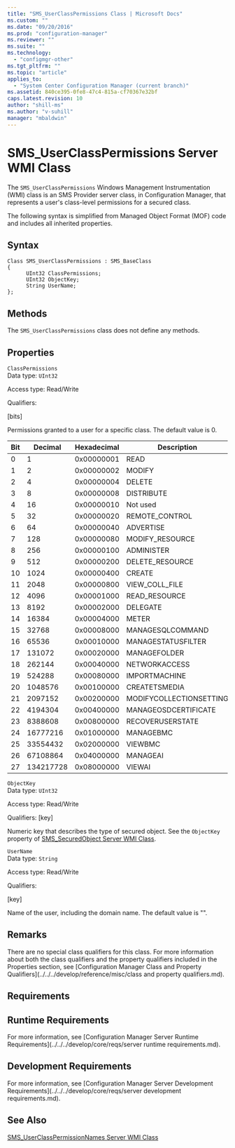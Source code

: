 ```yaml
---
title: "SMS_UserClassPermissions Class | Microsoft Docs"
ms.custom: ""
ms.date: "09/20/2016"
ms.prod: "configuration-manager"
ms.reviewer: ""
ms.suite: ""
ms.technology:
  - "configmgr-other"
ms.tgt_pltfrm: ""
ms.topic: "article"
applies_to:
  - "System Center Configuration Manager (current branch)"
ms.assetid: 840ce395-0fe8-47c4-815a-cf70367e32bf
caps.latest.revision: 10
author: "shill-ms"
ms.author: "v-suhill"
manager: "mbaldwin"
---
```

# SMS_UserClassPermissions Server WMI Class
The `SMS_UserClassPermissions` Windows Management Instrumentation (WMI) class is an SMS Provider server class, in Configuration Manager, that represents a user's class-level permissions for a secured class.  

 The following syntax is simplified from Managed Object Format (MOF) code and includes all inherited properties.  

## Syntax  

```  
Class SMS_UserClassPermissions : SMS_BaseClass  
{  
      UInt32 ClassPermissions;  
      UInt32 ObjectKey;  
      String UserName;  
};  
```  

## Methods  
 The `SMS_UserClassPermissions` class does not define any methods.  

## Properties  
 `ClassPermissions`  
 Data type: `UInt32`  

 Access type: Read/Write  

 Qualifiers:  

 [bits]  

 Permissions granted to a user for a specific class. The default value is 0.  

|Bit|Decimal|Hexadecimal|Description|  
|---------|-------------|-----------------|-----------------|  
|0|1|0x00000001|READ|  
|1|2|0x00000002|MODIFY|  
|2|4|0x00000004|DELETE|  
|3|8|0x00000008|DISTRIBUTE|  
|4|16|0x00000010|Not used|  
|5|32|0x00000020|REMOTE_CONTROL|  
|6|64|0x00000040|ADVERTISE|  
|7|128|0x00000080|MODIFY_RESOURCE|  
|8|256|0x00000100|ADMINISTER|  
|9|512|0x00000200|DELETE_RESOURCE|  
|10|1024|0x00000400|CREATE|  
|11|2048|0x00000800|VIEW_COLL_FILE|  
|12|4096|0x00001000|READ_RESOURCE|  
|13|8192|0x00002000|DELEGATE|  
|14|16384|0x00004000|METER|  
|15|32768|0x00008000|MANAGESQLCOMMAND|  
|16|65536|0x00010000|MANAGESTATUSFILTER|  
|17|131072|0x00020000|MANAGEFOLDER|  
|18|262144|0x00040000|NETWORKACCESS|  
|19|524288|0x00080000|IMPORTMACHINE|  
|20|1048576|0x00100000|CREATETSMEDIA|  
|21|2097152|0x00200000|MODIFYCOLLECTIONSETTING|  
|22|4194304|0x00400000|MANAGEOSDCERTIFICATE|  
|23|8388608|0x00800000|RECOVERUSERSTATE|  
|24|16777216|0x01000000|MANAGEBMC|  
|25|33554432|0x02000000|VIEWBMC|  
|26|67108864|0x04000000|MANAGEAI|  
|27|134217728|0x08000000|VIEWAI|  

 `ObjectKey`  
 Data type: `UInt32`  

 Access type: Read/Write  

 Qualifiers: [key]  

 Numeric key that describes the type of secured object. See the `ObjectKey` property of [SMS_SecuredObject Server WMI Class](../../../develop/reference/misc/sms_securedobject-server-wmi-class.md).  

 `UserName`  
 Data type: `String`  

 Access type: Read/Write  

 Qualifiers:  

 [key]  

 Name of the user, including the domain name. The default value is "".  

## Remarks  
 There are no special class qualifiers for this class. For more information about both the class qualifiers and the property qualifiers included in the Properties section, see [Configuration Manager Class and Property Qualifiers](../../../develop/reference/misc/class and property qualifiers.md).  

## Requirements  

## Runtime Requirements  
 For more information, see [Configuration Manager Server Runtime Requirements](../../../develop/core/reqs/server runtime requirements.md).  

## Development Requirements  
 For more information, see [Configuration Manager Server Development Requirements](../../../develop/core/reqs/server development requirements.md).  

## See Also  
 [SMS_UserClassPermissionNames Server WMI Class](../../../develop/reference/misc/sms_userclasspermissionnames-server-wmi-class.md)
